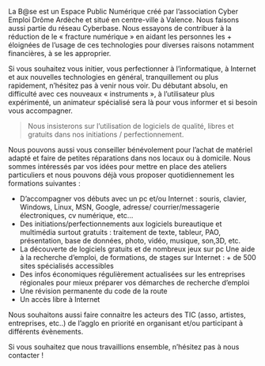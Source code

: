 La B@se est un Espace Public Numérique créé par l’association Cyber Emploi Drôme Ardèche et situé en centre-ville à Valence. Nous faisons aussi partie du réseau Cyberbase. Nous essayons de contribuer à la réduction de le « fracture numérique » en aidant les personnes les + éloignées de l’usage de ces technologies pour diverses raisons notamment financières, à se les approprier.

Si vous souhaitez vous initier, vous perfectionner à l’informatique, à Internet et aux nouvelles technologies en général, tranquillement ou plus rapidement, n’hésitez pas à venir nous voir. Du débutant absolu, en difficulté avec ces nouveaux « instruments », à l’utilisateur plus expérimenté, un animateur spécialisé sera là pour vous informer et si besoin vous accompagner.

> Nous insisterons sur l’utilisation de logiciels de qualité, libres et
> gratuits dans nos initiations / perfectionnement.

Nous pouvons aussi vous conseiller bénévolement pour l’achat de matériel adapté et faire de petites réparations dans nos locaux ou à domicile.
Nous sommes intéressés par vos idées pour mettre en place des ateliers particuliers et nous pouvons déjà vous proposer quotidiennement les formations suivantes :

- D’accompagner vos débuts avec un pc et/ou Internet : souris, clavier, Windows, Linux, MSN, Google, adresse/ courrier/messagerie électroniques, cv numérique, etc…
- Des initiations/perfectionnements aux logiciels bureautique et multimédia surtout gratuits : traitement de texte, tableur, PAO, présentation, base de données, photo, vidéo, musique, son,3D, etc.
- La découverte de logiciels gratuits et de nombreux jeux sur pc
Une aide à la recherche d’emploi, de formations, de stages sur Internet : + de 500 sites spécialisés accessibles
- Des infos économiques régulièrement actualisées sur les entreprises régionales pour mieux préparer vos démarches de recherche d’emploi
- Une révision permanente du code de la route
- Un accès libre à Internet

Nous souhaitons aussi faire connaitre les acteurs des TIC (asso, artistes, entreprises, etc..) de l’agglo en priorité en organisant et/ou participant à différents évènements.

Si vous souhaitez que nous travaillions ensemble, n’hésitez pas à nous contacter !

